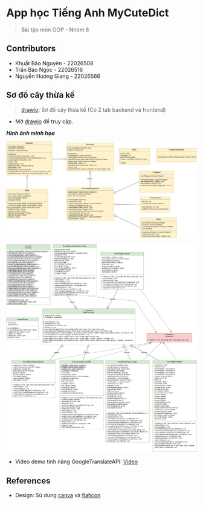 # App học Tiếng Anh MyCuteDict
>Bài tập môn OOP - Nhóm 8

## Contributors
- Khuất Bảo Nguyên - 22026508
- Trần Bảo Ngọc - 22026516
- Nguyễn Hương Giang - 22026566

## Sơ đồ cây thừa kế
>[drawio](https://drive.google.com/file/d/1tqFMMrJH-Wwlo196BQFnD1s2UjnQV4Is/view?usp=sharing): Sơ đồ cây thừa kế (Có 2 tab backend và frontend)
- Mở [drawio](https://viewer.diagrams.net/index.html?tags=%7B%7D&highlight=0000ff&edit=_blank&layers=1&nav=1&title=dictionary.drawio#Uhttps%3A%2F%2Fdrive.google.com%2Fuc%3Fid%3D1tqFMMrJH-Wwlo196BQFnD1s2UjnQV4Is%26export%3Ddownload) để truy cập.

***Hình ảnh minh họa***

![Backend](dictionary-Backend.drawio.png)

![Frontend](dictionary-Frontend.drawio.png)

- Video demo tính năng GoogleTranslateAPI: [Video](https://drive.google.com/drive/folders/17QtVHQZZpdS6F98qDG_SzSROOcxgrAw2)
## References
- Design: Sử dung [canva](https://www.canva.com/) và [flaticon](https://www.flaticon.com/)
